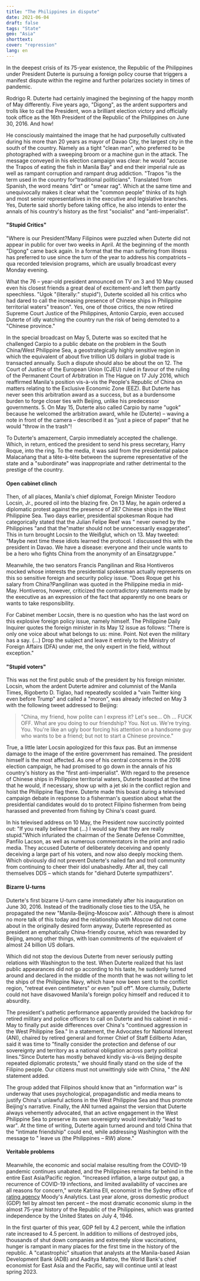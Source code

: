 ```yaml
---
title: "The Philippines in dispute"
date: 2021-06-04
draft: false
tags: "State"
geo: "Asia"
shorttext:
cover: "repression"
lang: en
---
```


In the deepest crisis of its 75-year existence, the Republic of the Philippines under President Duterte is pursuing a foreign policy course that triggers a manifest dispute within the regime and further polarizes society in times of pandemic.

Rodrigo R. Duterte had certainly imagined the beginning of the happy month of May differently. Five years ago, "Digong", as the ardent supporters and trolls like to call the President, won a brilliant election victory and officially took office as the 16th President of the Republic of the Philippines on June 30, 2016.  And how!

He consciously maintained the image that he had purposefully cultivated during his more than 20 years as mayor of Davao City, the largest city in the south of the country. Namely as a tight "clean man", who preferred to be photographed with a sweeping broom or a machine gun in the attack. The message conveyed in his election campaign was clear: he would "accuse the Trapos of eating the fish in Manila Bay" and end their imperial rule as well as rampant corruption and rampant drug addiction. "Trapos "is the term used in the country for"traditional politicians". Translated from Spanish, the word means "dirt" or "smear rag". Which at the same time and unequivocally makes it clear what the "common people" thinks of its high and most senior representatives in the executive and legislative branches. Yes, Duterte said shortly before taking office, he also intends to enter the annals of his country's history as the first "socialist" and "anti-imperialist".

#### "Stupid Critics"

"Where is our President?Many Filipinos were puzzled when Duterte did not appear in public for over two weeks in April. At the beginning of the month "Digong" came back again. In a format that the man suffering from illness has preferred to use since the turn of the year to address his compatriots – qua recorded television programs, which are usually broadcast every Monday evening.

What the 76 – year-old president announced on TV on 3 and 10 May caused even his closest friends a great deal of excitement-and left them partly speechless.  "Ugok "(literally:" stupid"), Duterte scolded all his critics who had dared to call the increasing presence of Chinese ships in Philippine territorial waters" treason". Yes, one of those critics, the now retired Supreme Court Justice of the Philippines, Antonio Carpio, even accused Duterte of idly watching the country run the risk of being demoted to a "Chinese province."

In the special broadcast on May 5, Duterte was so excited that he challenged Carpio to a public debate on the problem in the South China/West Philippine Sea, a geostrategically highly sensitive region in which the equivalent of about five trillion US dollars in global trade is transacted annually.  Such a dispute should also be about the on 12. The Court of Justice of the European Union (CJEU) ruled in favour of the ruling of the Permanent Court of Arbitration in The Hague on 17 July 2016, which reaffirmed Manila's position vis-à-vis the People's Republic of China on matters relating to the Exclusive Economic Zone (EEZ). But Duterte has never seen this arbitration award as a success, but as a burdensome burden to forge closer ties with Beijing, unlike his predecessor governments. 5. On May 15, Duterte also called Carpio by name "ugok” because he welcomed the arbitration award, while he (Duterte) – waving a note in front of the camera – described it as "just a piece of paper" that he would "throw in the trash"!

To Duterte's amazement, Carpio immediately accepted the challenge. Which, in return, enticed the president to send his press secretary, Harry Roque, into the ring. To the media, it was said from the presidential palace Malacañang that a tête-à-tête between the supreme representative of the state and a "subordinate" was inappropriate and rather detrimental to the prestige of the country.

#### Open cabinet clinch

Then, of all places, Manila's chief diplomat, Foreign Minister Teodoro Locsin, Jr., poured oil into the blazing fire. On 13 May, he again ordered a diplomatic protest against the presence of 287 Chinese ships in the West Philippine Sea. Two days earlier, presidential spokesman Roque had categorically stated that the Julian Felipe Reef was " never owned by the Philippines "and that the"matter should not be unnecessarily exaggerated". This in turn brought Locsin to the Weißglut, which on 13. May tweeted: "Maybe next time these idiots learned the protocol. I discussed this with the president in Davao. We have a disease: everyone and their uncle wants to be a hero who fights China from the anonymity of an Einsatzgruppe.”

Meanwhile, the two senators Francis Pangilinan and Risa Hontiveros mocked whose interests the presidential spokesman actually represents on this so sensitive foreign and security policy issue. "Does Roque get his salary from China?Pangilinan was quoted in the Philippine media in mid-May. Hontiveros, however, criticized the contradictory statements made by the executive as an expression of the fact that apparently no one bears or wants to take responsibility.

For Cabinet member Locsin, there is no question who has the last word on this explosive foreign policy issue, namely himself. The Philippine Daily Inquirer quotes the foreign minister in its May 12 issue as follows: "There is only one voice about what belongs to us: mine. Point. Not even the military has a say. (...) Drop the subject and leave it entirely to the Ministry of Foreign Affairs (DFA) under me, the only expert in the field, without exception."

#### "Stupid voters"

This was not the first public snub of the president by his foreign minister. Locsin, whom the ardent Duterte admirer and columnist of the Manila Times, Rigoberto D. Tiglao, had repeatedly scolded a "vain Twitter king even before Trump" and called a "moron", was already infected on May 3 with the following tweet addressed to Beijing:

> "China, my friend, how polite can I express it? Let's see... Oh ... FUCK OFF. What are you doing to our friendship? You. Not us. We're trying. You. You're like an ugly boor forcing his attention on a handsome guy who wants to be a friend; but not to start a Chinese province."

True, a little later Locsin apologized for this faux pas. But an immense damage to the image of the entire government has remained. The president himself is the most affected. As one of his central concerns in the 2016 election campaign, he had promised to go down in the annals of his country's history as the "first anti-imperialist". With regard to the presence of Chinese ships in Philippine territorial waters, Duterte boasted at the time that he would, if necessary, show up with a jet ski in the conflict region and hoist the Philippine flag there. Duterte made this boast during a televised campaign debate in response to a fisherman's question about what the presidential candidates would do to protect Filipino fishermen from being harassed and prevented from fishing by China's coast guard.

In his televised address on 10 May, the President now succinctly pointed out: "If you really believe that (...) I would say that they are really stupid."Which infuriated the chairman of the Senate Defense Committee, Panfilo Lacson, as well as numerous commentators in the print and radio media. They accused Duterte of deliberately deceiving and openly deceiving a large part of his voters, and now also deeply mocking them. Which obviously did not prevent Duterte's nailed fan and troll community from continuing to cheer their idol unabashedly. After all, they call themselves DDS – which stands for "diehard Duterte sympathizers".

#### Bizarre U-turns

Duterte's first bizarre U-turn came immediately after his inauguration on June 30, 2016.  Instead of the traditionally close ties to the USA, he propagated the new "Manila-Beijing-Moscow axis". Although there is almost no more talk of this today and the relationship with Moscow did not come about in the originally desired form anyway, Duterte represented as president an emphatically China-friendly course, which was rewarded by Beijing, among other things, with loan commitments of the equivalent of almost 24 billion US dollars.

Which did not stop the devious Duterte from never seriously putting relations with Washington to the test. When Duterte realized that his last public appearances did not go according to his taste, he suddenly turned around and declared in the middle of the month that he was not willing to let the ships of the Philippine Navy, which have now been sent to the conflict region, "retreat even centimeters" or even "pull off". More clumsily, Duterte could not have disavowed Manila's foreign policy himself and reduced it to absurdity.

The president's pathetic performance apparently provided the backdrop for retired military and police officers to call on Duterte and his cabinet in mid - May to finally put aside differences over China's "continued aggression in the West Philippine Sea." In a statement, the Advocates for National Interest (ANI), chaired by retired general and former Chief of Staff Edilberto Adan, said it was time to "finally consider the protection and defense of our sovereignty and territory as a national obligation across party political lines."Since Duterte has mostly behaved kindly vis-à-vis Beijing despite repeated diplomatic protests," we should finally stand on the side of the Filipino people. Our citizens must not unwittingly side with China, " the ANI statement added.

The group added that Filipinos should know that an "information war" is underway that uses psychological, propagandistic and media means to justify China's unlawful actions in the West Philippine Sea and thus promote Beijing's narrative. Finally, the ANI turned against the version that Duterte always vehemently advocated, that an active engagement in the West Philippine Sea to preserve its own sovereignty would inevitably "lead to war". At the time of writing, Duterte again turned around and told China that the "intimate friendship" could end, while addressing Washington with the message to " leave us (the Philippines – RW) alone."

#### Veritable problems

Meanwhile, the economic and social malaise resulting from the COVID-19 pandemic continues unabated, and the Philippines remains far behind in the entire East Asia/Pacific region. "Increased inflation, a large output gap, a recurrence of COVID-19 infections, and limited availability of vaccines are all reasons for concern," wrote Katrina Ell, economist in the Sydney office of [rating agency](https://www.economy.com/economicview/analysis/383672/AsiaPacific-Daily-Briefing-The-Philippines-Is-a-Worry "Asia-Pacific Daily Briefing: The Philippines Is a Worry") Moody's Analytics. Last year alone, gross domestic product (GDP) fell by almost ten percent – the most dramatic economic slump in the almost 75-year history of the Republic of the Philippines, which was granted independence by the United States on July 4, 1946.

In the first quarter of this year, GDP fell by 4.2 percent, while the inflation rate increased to 4.5 percent. In addition to millions of destroyed jobs, thousands of shut down companies and extremely slow vaccinations, hunger is rampant in many places for the first time in the history of the republic. A "catastrophic" situation that analysts at the Manila-based Asian Development Bank (ADB) and Aaditya Mattoo, the World Bank's chief economist for East Asia and the Pacific, say will continue until at least spring 2023.
